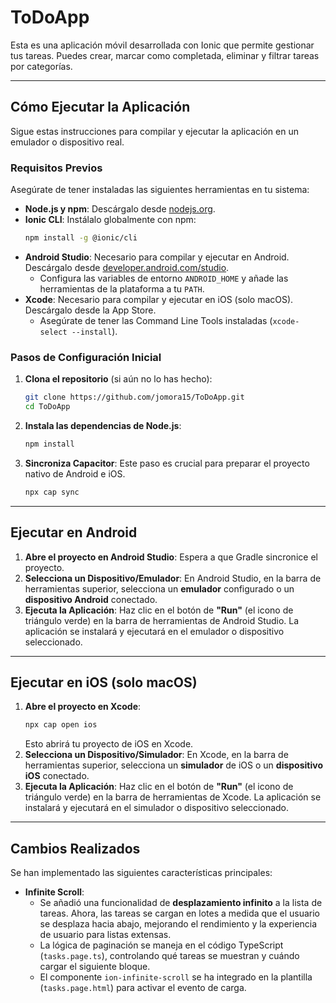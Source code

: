# ToDoApp

Esta es una aplicación móvil desarrollada con Ionic que permite gestionar tus tareas. Puedes crear, marcar como completada, eliminar y filtrar tareas por categorías.

---

## Cómo Ejecutar la Aplicación

Sigue estas instrucciones para compilar y ejecutar la aplicación en un emulador o dispositivo real.

### Requisitos Previos

Asegúrate de tener instaladas las siguientes herramientas en tu sistema:

* **Node.js y npm**: Descárgalo desde [nodejs.org](https://nodejs.org/).
* **Ionic CLI**: Instálalo globalmente con npm:
    ```bash
    npm install -g @ionic/cli
    ```
* **Android Studio**: Necesario para compilar y ejecutar en Android. Descárgalo desde [developer.android.com/studio](https://developer.android.com/studio).
    * Configura las variables de entorno `ANDROID_HOME` y añade las herramientas de la plataforma a tu `PATH`.
* **Xcode**: Necesario para compilar y ejecutar en iOS (solo macOS). Descárgalo desde la App Store.
    * Asegúrate de tener las Command Line Tools instaladas (`xcode-select --install`).

### Pasos de Configuración Inicial

1.  **Clona el repositorio** (si aún no lo has hecho):
    ```bash
    git clone https://github.com/jomora15/ToDoApp.git
    cd ToDoApp
    ```
2.  **Instala las dependencias de Node.js**:
    ```bash
    npm install
    ```
3.  **Sincroniza Capacitor**:
    Este paso es crucial para preparar el proyecto nativo de Android e iOS.
    ```bash
    npx cap sync
    ```

---

## Ejecutar en Android

1.  **Abre el proyecto en Android Studio**:
Espera a que Gradle sincronice el proyecto.
2.  **Selecciona un Dispositivo/Emulador**:
    En Android Studio, en la barra de herramientas superior, selecciona un **emulador** configurado o un **dispositivo Android** conectado.
3.  **Ejecuta la Aplicación**:
    Haz clic en el botón de **"Run"** (el icono de triángulo verde) en la barra de herramientas de Android Studio. La aplicación se instalará y ejecutará en el emulador o dispositivo seleccionado.

---

## Ejecutar en iOS (solo macOS)

1.  **Abre el proyecto en Xcode**:
    ```bash
    npx cap open ios
    ```
    Esto abrirá tu proyecto de iOS en Xcode.
2.  **Selecciona un Dispositivo/Simulador**:
    En Xcode, en la barra de herramientas superior, selecciona un **simulador** de iOS o un **dispositivo iOS** conectado.
3.  **Ejecuta la Aplicación**:
    Haz clic en el botón de **"Run"** (el icono de triángulo verde) en la barra de herramientas de Xcode. La aplicación se instalará y ejecutará en el simulador o dispositivo seleccionado.

---

## Cambios Realizados

Se han implementado las siguientes características principales:

* **Infinite Scroll**:
    * Se añadió una funcionalidad de **desplazamiento infinito** a la lista de tareas. Ahora, las tareas se cargan en lotes a medida que el usuario se desplaza hacia abajo, mejorando el rendimiento y la experiencia de usuario para listas extensas.
    * La lógica de paginación se maneja en el código TypeScript (`tasks.page.ts`), controlando qué tareas se muestran y cuándo cargar el siguiente bloque.
    * El componente `ion-infinite-scroll` se ha integrado en la plantilla (`tasks.page.html`) para activar el evento de carga.
